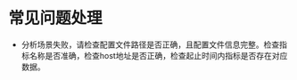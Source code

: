 # 常见问题处理<a name="ZH-CN_TOPIC_0000001364496017"></a>

-   分析场景失败，请检查配置文件路径是否正确，且配置文件信息完整。检查指标名称是否准确，检查host地址是否正确，检查起止时间内指标是否存在对应数据。

